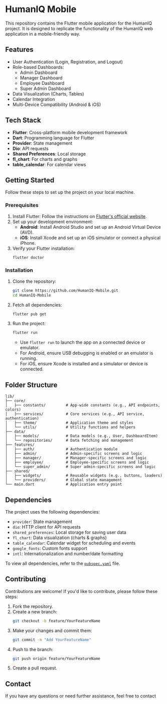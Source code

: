 # HumanIQ Mobile

This repository contains the Flutter mobile application for the HumanIQ project. It is designed to replicate the functionality of the HumanIQ web application in a mobile-friendly way.

## Features

- User Authentication (Login, Registration, and Logout)
- Role-based Dashboards:
  - Admin Dashboard
  - Manager Dashboard
  - Employee Dashboard
  - Super Admin Dashboard
- Data Visualization (Charts, Tables)
- Calendar Integration
- Multi-Device Compatibility (Android & iOS)

## Tech Stack

- **Flutter**: Cross-platform mobile development framework
- **Dart**: Programming language for Flutter
- **Provider**: State management
- **Dio**: API requests
- **Shared Preferences**: Local storage
- **fl_chart**: For charts and graphs
- **table_calendar**: For calendar views

## Getting Started

Follow these steps to set up the project on your local machine.

### Prerequisites

1. Install Flutter: Follow the instructions on [Flutter's official website](https://flutter.dev/docs/get-started/install).
2. Set up your development environment:
   - **Android**: Install Android Studio and set up an Android Virtual Device (AVD).
   - **iOS**: Install Xcode and set up an iOS simulator or connect a physical iPhone.
3. Verify your Flutter installation:
   ```bash
   flutter doctor
   ```

### Installation

1. Clone the repository:
   ```bash
   git clone https://github.com/HumanIQ-Mobile.git
   cd HumanIQ-Mobile
   ```

2. Fetch all dependencies:
   ```bash
   flutter pub get
   ```

3. Run the project:
   ```bash
   flutter run
   ```

   - Use `flutter run` to launch the app on a connected device or emulator.
   - For Android, ensure USB debugging is enabled or an emulator is running.
   - For iOS, ensure Xcode is installed and a simulator or device is connected.

## Folder Structure

```
lib/
├── core/
│   ├── constants/         # App-wide constants (e.g., API endpoints, colors)
│   ├── services/          # Core services (e.g., API service, authentication)
│   ├── theme/             # Application theme and styles
│   └── utils/             # Utility functions and helpers
├── data/
│   ├── models/            # Data models (e.g., User, DashboardItem)
│   └── repositories/      # Data fetching and management
├── features/
│   ├── auth/              # Authentication module
│   ├── admin/             # Admin-specific screens and logic
│   ├── manager/           # Manager-specific screens and logic
│   ├── employee/          # Employee-specific screens and logic
│   └── super_admin/       # Super admin-specific screens and logic
├── shared/
│   ├── widgets/           # Reusable widgets (e.g., buttons, loaders)
│   └── providers/         # Global state management
└── main.dart              # Application entry point
```

## Dependencies

The project uses the following dependencies:

- `provider`: State management
- `dio`: HTTP client for API requests
- `shared_preferences`: Local storage for saving user data
- `fl_chart`: Data visualization (charts & graphs)
- `table_calendar`: Calendar widget for scheduling and events
- `google_fonts`: Custom fonts support
- `intl`: Internationalization and number/date formatting

To view all dependencies, refer to the [`pubspec.yaml`](pubspec.yaml) file.

## Contributing

Contributions are welcome! If you'd like to contribute, please follow these steps:

1. Fork the repository.
2. Create a new branch:
   ```bash
   git checkout -b feature/YourFeatureName
   ```
3. Make your changes and commit them:
   ```bash
   git commit -m "Add YourFeatureName"
   ```
4. Push to the branch:
   ```bash
   git push origin feature/YourFeatureName
   ```
5. Create a pull request.



## Contact

If you have any questions or need further assistance, feel free to contact